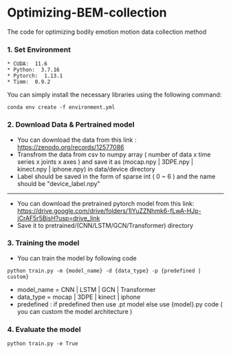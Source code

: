# Optimizing-BEM-collection
The code for optimizing  bodily emotion motion data collection method

### 1. Set Environment
```
* CUDA:  11.6
* Python:  3.7.16
* Pytorch:  1.13.1
* Timm:  0.9.2
```
You can simply install the necessary libraries using the following command:
```
conda env create -f environment.yml
```

### 2. Download Data & Pertrained model
* You can download the data from this link : https://zenodo.org/records/12577086
* Transfrom the data from csv to numpy array ( number of data x time series x joints x axes ) and save it as (mocap.npy | 3DPE.npy | kinect.npy | iphone.npy) in data/device directory
* Label should be saved in the form of sparse int ( 0 ~ 6 ) and the name should be "device_label.npy"
__ __ __ __ __ __ ____ __ __ __ __ __ ____ __ __ __ __ __ ____ __ __ __ __ __ ____ __ __ __ __ __ ____ __ __ __ __ __ ____ __ __ __ __ 
* You can download the pretrained pytorch model from this link: https://drive.google.com/drive/folders/1lYuZZNhmk6-fLwA-HJp-jCrAF5r5BisH?usp=drive_link
* Save it to pretrained/(CNN/LSTM/GCN/Transformer) directory


### 3. Training the model
* You can train the model by following code
```
python train.py -m {model_name} -d {data_type} -p {predefined | custom} 
```
* model_name = CNN | LSTM | GCN | Transformer
* data_type  = mocap | 3DPE | kinect | iphone
* predefined : if predefined then use .pt model else use {model}.py code ( you can custom the model architecture )

### 4. Evaluate the model
```
python train.py -e True
```